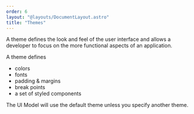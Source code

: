 ```yaml
---
order: 6
layout: "@layouts/DocumentLayout.astro"
title: "Themes"
---
```


A theme defines the look and feel of the user interface and allows a developer to focus on the more functional aspects of an application.

A theme defines
- colors
- fonts
- padding & margins
- break points
- a set of styled components

The UI Model will use the default theme unless you specify another theme.